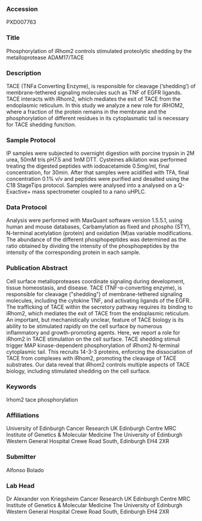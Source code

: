 ### Accession
PXD007763

### Title
Phosphorylation of iRhom2 controls stimulated proteolytic shedding by the metalloprotease ADAM17/TACE

### Description
TACE (TNFa Converting Enzyme), is responsible for cleavage (‘shedding’) of membrane-tethered signaling molecules such as TNF of EGFR ligands. TACE interacts with iRhom2, which mediates the exit of TACE from the endoplasmic reticulum. In this study we analyze a new role for iRHOM2, where a fraction of the protein remains in the membrane and the phosphorylation of different residues in its cytoplasmatic tail is necessary for TACE shedding function.

### Sample Protocol
IP samples were subjected to overnight digestion with porcine trypsin in 2M urea, 50mM tris pH7.5 and 1mM DTT. Cysteines alkilation was performed treating the digested peptides with iodoacetamide 0.5mg/ml, final concentration, for 30min. After that samples were acidified with TFA, final concentration 0.1% v/v and peptides were purified and desalted using the C18 StageTips protocol. Samples were analysed into a analysed on a Q-Exactive+ mass spectrometer coupled to a nano uHPLC.

### Data Protocol
Analysis were performed with MaxQuant software version 1.5.5.1, using human and mouse databases, Carbamylation as fixed and phospho (STY), N-terminal acetylation (protein) and oxidation (M)as variable modifications. The abundance of the different phosphopeptides was determined as the ratio obtained by dividing the intensity of the phosphopeptides by the intensity of the corresponding protein in each sample.

### Publication Abstract
Cell surface metalloproteases coordinate signaling during development, tissue homeostasis, and disease. TACE (TNF-&#x3b1;-converting enzyme), is responsible for cleavage ("shedding") of membrane-tethered signaling molecules, including the cytokine TNF, and activating ligands of the EGFR. The trafficking of TACE within the secretory pathway requires its binding to iRhom2, which mediates the exit of TACE from the endoplasmic reticulum. An important, but mechanistically unclear, feature of TACE biology is its ability to be stimulated rapidly on the cell surface by numerous inflammatory and growth-promoting agents. Here, we report a role for iRhom2 in TACE stimulation on the cell surface. TACE shedding stimuli trigger MAP kinase-dependent phosphorylation of iRhom2 N-terminal cytoplasmic tail. This recruits 14-3-3 proteins, enforcing the dissociation of TACE from complexes with iRhom2, promoting the cleavage of TACE substrates. Our data reveal that iRhom2 controls multiple aspects of TACE biology, including stimulated shedding on the cell surface.

### Keywords
Irhom2 tace phosphorylation

### Affiliations
University of Edinburgh
Cancer Research UK Edinburgh Centre MRC Institute of Genetics & Molecular Medicine The University of Edinburgh Western General Hospital Crewe Road South, Edinburgh EH4 2XR

### Submitter
Alfonso Bolado

### Lab Head
Dr Alexander von Kriegsheim
Cancer Research UK Edinburgh Centre MRC Institute of Genetics & Molecular Medicine The University of Edinburgh Western General Hospital Crewe Road South, Edinburgh EH4 2XR


